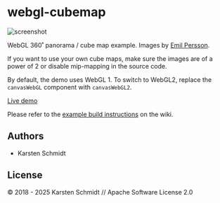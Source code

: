 # webgl-cubemap

![screenshot](https://raw.githubusercontent.com/thi-ng/umbrella/develop/assets/examples/webgl-cubemap.jpg)

WebGL 360˚ panorama / cube map example. Images by [Emil
Persson](http://www.humus.name/index.php?page=Textures).

If you want to use your own cube maps, make sure the images are of a
power of 2 or disable mip-mapping in the source code.

By default, the demo uses WebGL 1. To switch to WebGL2, replace the
`canvasWebGL` component with `canvasWebGL2`.

[Live demo](http://demo.thi.ng/umbrella/webgl-cubemap/)

Please refer to the [example build
instructions](https://github.com/thi-ng/umbrella/wiki/Example-build-instructions)
on the wiki.

## Authors

- Karsten Schmidt

## License

&copy; 2018 - 2025 Karsten Schmidt // Apache Software License 2.0
